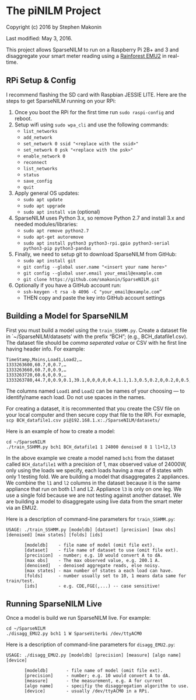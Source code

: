 # The piNILM Project
Copyright (c) 2016 by Stephen Makonin

Last modified: May 3, 2016.

This project allows SparseNILM to run on a Raspberry Pi 2B+ and 3 and disaggregate your smart meter reading using a [Rainforest EMU2](https://rainforestautomation.com/rfa-z105-2-emu-2/) in real-time.

## RPi Setup & Config

I recommend flashing the SD card with Raspbian JESSIE LITE. Here are the steps to get SparseNILM running on your RPi:

1. Once you boot the RPi for the first time run `sudo raspi-config` and reboot.
2. Setup wifi using `sudo wpa_cli` and use the following commands:
	* `list_networks`
	* `add_network`
	* `set_network 0 ssid "<replace with the ssid>"`
	* `set_network 0 psk "<replace with the psk>"`
	* `enable_network 0`
	* `reconnect`
	* `list_networks`
	* `status`
	* `save_config`
	* `quit`
3. Apply general OS updates:
	* `sudo apt update`
	* `sudo apt upgrade`
	* `sudo apt install vim` (optional)
4. SparseNILM uses Python 3.x, so remove Python 2.7 and install 3.x and needed modules/libraries:
	* `sudo apt remove python2.7`
	* `sudo apt-get autoremove`
	* `sudo apt install python3 python3-rpi.gpio python3-serial python3-pip python3-pandas`
5. Finally, we need to setup git to download SparseNILM from GitHub:
	* `sudo apt install git`
	* `git config --global user.name "<insert your name here>"`
	* `git config --global user.email your_email@example.com`
	* `git clone https://github.com/smakonin/SparseNILM.git`
6. Optionally if you have a GitHub account run:
	* `ssh-keygen -t rsa -b 4096 -C "your_email@example.com”`
	* THEN copy and paste the key into GitHub account settings

## Building a Model for SparseNILM

First you must build a model using the `train_SSHMM.py`. Create a dataset file in `~/SparseNILM/datasets’ with the prefix “BCH”; (e.g., BCH_datafile1.csv). The dataset file should be *comma seperated value* or CSV with he first line having header info. For example:

```
TimeStamp,Mains,Load1,Load2,…
1333263600,60.7,0,0.7,…
1333263660,60.7,0,0.9,…
1333263720,60.6,0,0.9,…
1333263780,44.7,0,0.9,0.1,39.1,0,0,0,0,0.4,1.1,1.3,0.5,0.2,0,0.2,0,0.5,0.1,0.1
```

The columns named `Load1` and `Load2` can be names of your choosing — to identify/name each load. Do not use spaces in the names. 

For creating a dataset, it is recommented that you create the CSV file on your local computer and then secure copy that file to the RPi. For exmaple, `scp BCH_datafile1.csv pi@192.168.1.x:./SparseNILM/datasets/`

Here is an example of how to create a model:

```
cd ~/SparseNILM
./train_SSHMM.py bch1 BCH_datafile1 1 24000 denoised 8 1 l1+l2,l3
```

In the above example we create a model named `bch1` from the dataset called `BCH_datafile1` with a precision of 1, max observed value of 24000W, only using the loads we specify, each loads having a max of 8 states with only 1 testing fold. We are building a model that disaggregates 2 appliances. We combine the `l1` and `l2` columns in the dataset because it is the same appliance that run on both L1 and L2. Appliance `l3` is only on one leg. We use a single fold because we are not testing against another dataset. We are building a model to disaggregate using live data from the smart meter via an EMU2.

Here is a description of command-line parameters for `train_SSHMM.py`:

```
USAGE: ./train_SSHMM.py [modeldb] [dataset] [precision] [max obs] [denoised] [max states] [folds] [ids]

       [modeldb]    - file name of model (omit file ext).
       [dataset]    - file name of dataset to use (omit file ext).
       [precision]  - number; e.g. 10 would convert A to dA.
       [max obs]    - The max observed value, e.g. 200.1 A.
       [denoised]   - denoised aggregate reads, else noisy.
       [max states] - max number of states a each load can have.
       [folds]      - number usually set to 10, 1 means data same for train/test.
       [ids]        - e.g. CDE,FGE(,...) -- case sensitive!
```


## Running SparseNILM Live

Once a model is build we run SparseNILM live. For example:

```
cd ~/SparseNILM
./disagg_EMU2.py bch1 1 W SparseViterbi /dev/ttyACM0
```

Here is a description of command-line parameters for `disagg_EMU2.py`:

```
USAGE: ./disagg_EMU2.py [modeldb] [precision] [measure] [algo name] [device]

       [modeldb]       - file name of model (omit file ext).
       [precision]     - number; e.g. 10 would convert A to dA.
       [measure]       - the measurement, e.g. A for current
       [algo name]     - specifiy the disaggregation algorithm to use.
       [device]        - usually /dev/ttyACM0 in a RPi.
```
